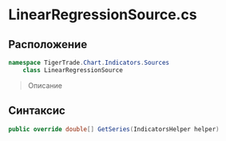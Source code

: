 
# LinearRegressionSource.cs
## Расположение
```csharp
namespace TigerTrade.Chart.Indicators.Sources  
    class LinearRegressionSource
```

> Описание

## Синтаксис
```csharp
public override double[] GetSeries(IndicatorsHelper helper)
```
